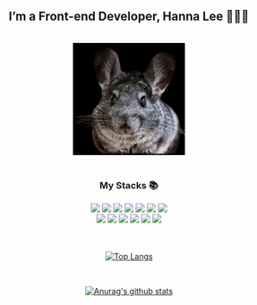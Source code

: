<div align="center">
  

## I’m a Front-end Developer, Hanna Lee 👩🏻‍💻
  
<br/>
<img src="image/cute.jpeg" width="200">
<br/>
  <br/>
  
  <h3>My Stacks 📚</h3>  
<div>
  <img src="https://img.shields.io/badge/HTML5-E34F26?style=for-the-badge&logo=HTML5&logoColor=white">
  <img src="https://img.shields.io/badge/CSS3-1572B6?style=for-the-badge&logo=CSS3&logoColor=white">
  <img src="https://img.shields.io/badge/JavaScript-F7DF1E?style=for-the-badge&logo=JavaScript&logoColor=white">
  <img src="https://img.shields.io/badge/TypeScript-3178C6?style=for-the-badge&logo=TypeScript&logoColor=white">
  <img src="https://img.shields.io/badge/React-61DAFB?style=for-the-badge&logo=React&logoColor=white">
  <img src="https://img.shields.io/badge/Redux-764ABC?style=for-the-badge&logo=Redux&logoColor=white">
  <img src="https://img.shields.io/badge/Next.js-000000?style=for-the-badge&logo=Next.js&logoColor=white">
</div>
  
<div>
  <img src="https://img.shields.io/badge/Apollo GraphQL-311C87?style=for-the-badge&logo=Apollo GraphQL&logoColor=white">
  <img src="https://img.shields.io/badge/Sass-CC6699?style=for-the-badge&logo=Sass&logoColor=white">
  <img src="https://img.shields.io/badge/Tailwind-06B6D4?style=for-the-badge&logo=Tailwind&logoColor=white">
  <img src="https://img.shields.io/badge/styledComponents-DB7093?style=for-the-badge&logo=styledComponents&logoColor=white">
  <img src="https://img.shields.io/badge/Firebase-FFCA28?style=for-the-badge&logo=Firebase&logoColor=white">
  <img src="https://img.shields.io/badge/Netlify-00C7B7?style=for-the-badge&logo=Netlify&logoColor=white">
</div>
<br />
<br />
  

﻿[![Top Langs](https://github-readme-stats.vercel.app/api/top-langs/?username=Han-Na-05-22&langs_count=10&layout=compact&theme=dark)](https://github.com/Han-Na-05-22/Han-Na-05-22)
  
<br />
  

[![Anurag's github stats](https://github-readme-stats.vercel.app/api?username=Han-Na-05-22&show_icons=true)](https://github.com/anuraghazra/github-readme-stats)


  
</div>
